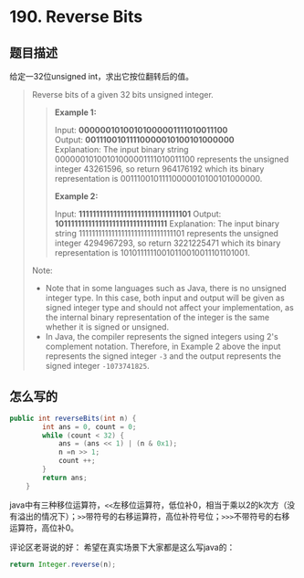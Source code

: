 # 190. Reverse Bits

## 题目描述

给定一32位unsigned int，求出它按位翻转后的值。

>Reverse bits of a given 32 bits unsigned integer.
>
>>**Example 1:**
>>
>>Input: **00000010100101000001111010011100**  
>>Output: **00111001011110000010100101000000**  
>>Explanation: The input binary string 00000010100101000001111010011100 represents the unsigned integer 43261596, so return 964176192 which its binary representation is 00111001011110000010100101000000.
>>
>>**Example 2:**
>>
>>Input: **11111111111111111111111111111101**
>>Output: **10111111111111111111111111111111**
>>Explanation: The input binary string 11111111111111111111111111111101 represents the unsigned integer 4294967293, so return 3221225471 which its binary representation is 10101111110010110010011101101001.
>
>Note:
>
> - Note that in some languages such as Java, there is no unsigned integer type. In this case, both input and output will be given as signed integer type and should not affect your implementation, as the internal binary representation of the integer is the same whether it is signed or unsigned.
> - In Java, the compiler represents the signed integers using 2's complement notation. Therefore, in Example 2 above the input represents the signed integer `-3` and the output represents the signed integer `-1073741825`.

## 怎么写的

```java
public int reverseBits(int n) {
        int ans = 0, count = 0;
        while (count < 32) {
            ans = (ans << 1) | (n & 0x1);
            n =n >> 1;
            count ++;
        }
        return ans;
    }
```

java中有三种移位运算符，`<<`左移位运算符，低位补0，相当于乘以2的k次方（没有溢出的情况下）；`>>`带符号的右移运算符，高位补符号位；`>>>`不带符号的右移运算符，高位补0。

评论区老哥说的好： 希望在真实场景下大家都是这么写java的：

```java
return Integer.reverse(n);

